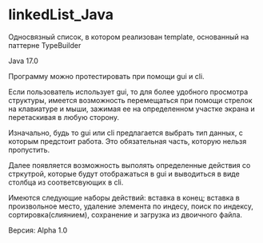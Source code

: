# linkedList_Java
Односвязный список, в котором реализован template, основанный на паттерне TypeBuilder

Java 17.0

Программу можно протестировать при помощи gui и cli.

Если пользователь использует gui, то для более удобного просмотра
структуры, имеется возможность перемещаться при помощи стрелок на
клавиатуре и мыши, зажимая ее на определенном участке экрана и 
перетаскивая в любую сторону.

Изначально, будь то gui или cli предлагается выбрать тип данных, с
которым предстоит работа. Это обязательная часть, которую нельзя
пропустить.

Далее появляется возможность выполять определенные действия со
стркутрой, которые будут отображаться в gui и выводиться в виде
столбца из соответсвующих в cli.

Имеются следующие наборы действий: вставка в конец; вставка в
произвольное место, удаление элемента по индесу, поиск по индексу,
сортировка(слиянием), сохранение и загрузка из двоичного файла.

Версия: Alpha 1.0
